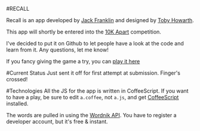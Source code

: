 #RECALL

Recall is an app developed by [Jack Franklin](http://twitter.com/Jack_Franklin) and designed by [Toby Howarth](http://twitter.com/TobyHowarth).

This app will shortly be entered into the [10K Apart](http://10k.aneventapart.com) competition. 

I've decided to put it on Github to let people have a look at the code and learn from it. Any questions, let me know!

If you fancy giving the game a try, you can [play it here](http://10k.jackfranklin.org)

#Current Status
Just sent it off for first attempt at submission. Finger's crossed!


#Technologies
All the JS for the app is written in CoffeeScript. If you want to have a play, be sure to edit `a.coffee`, not `a.js`, and get [CoffeeScript](http://jackfranklin.co.uk/blog/2011/09/javascript-coffeescript) installed.

The words are pulled in using the [Wordnik API](http://developer.wordnik.com/). You have to register a developer account, but it's free & instant. 
